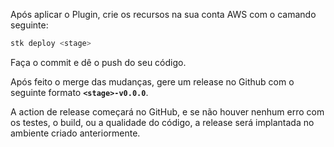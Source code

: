 Após aplicar o Plugin, crie os recursos na sua conta AWS com o camando seguinte:

```bash
stk deploy <stage>
```

Faça o commit e dê o push do seu código.

Após feito o merge das mudanças, gere um release no Github com o seguinte formato **`<stage>-v0.0.0`**.

A action de release começará no GitHub, e se não houver nenhum erro com os testes, o build, ou a qualidade do código, a release será implantada no ambiente criado anteriormente.
